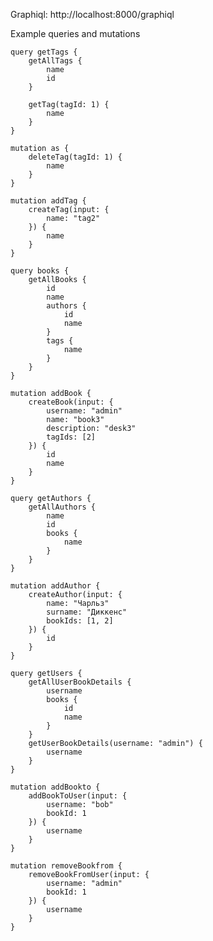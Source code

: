 Graphiql: http://localhost:8000/graphiql

Example queries and mutations 

    query getTags {
        getAllTags {
            name
            id
        }
        
        getTag(tagId: 1) {
            name
        }
    }

    mutation as {
        deleteTag(tagId: 1) {
            name
        }
    }

    mutation addTag {
        createTag(input: {
            name: "tag2"
        }) {
            name
        }
    }

    query books {
        getAllBooks {
            id
            name
            authors {
                id
                name
            }
            tags {
                name
            }
        }
    }

    mutation addBook {
        createBook(input: {
            username: "admin"
            name: "book3"
            description: "desk3"
            tagIds: [2]
        }) {
            id 
            name
        }
    }

    query getAuthors {
        getAllAuthors {
            name
            id
            books {
                name
            }
        }
    }

    mutation addAuthor {
        createAuthor(input: {
            name: "Чарльз"
            surname: "Диккенс"
            bookIds: [1, 2]
        }) {
            id
        }
    }

    query getUsers {
        getAllUserBookDetails {
            username
            books {
                id
                name
            }
        }
        getUserBookDetails(username: "admin") {
            username
        }
    }

    mutation addBookto {
        addBookToUser(input: {
            username: "bob"
            bookId: 1
        }) {
            username
        }
    }

    mutation removeBookfrom {
        removeBookFromUser(input: {
            username: "admin"
            bookId: 1
        }) {
            username
        }
    }
